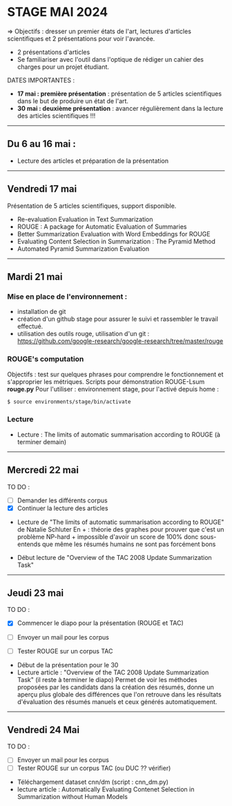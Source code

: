 # STAGE MAI 2024 

=> Objectifs : dresser un premier états de l'art, lectures d'articles scientifiques et 2 présentations pour voir l'avancée. 
- 2 présentations d'articles 
- Se familiariser avec l'outil dans l'optique de rédiger un cahier des charges pour un projet étudiant. 


DATES IMPORTANTES : 
- **17 mai : première présentation** : présentation de 5 articles scientifiques dans le but de produire un état de l'art. 
- **30 mai : deuxième présentation** : avancer régulièrement dans la lecture des articles scientifiques !!!

___ 

## Du 6 au 16 mai : 
- Lecture des articles et préparation de la présentation

___ 
## Vendredi 17 mai 
Présentation de 5 articles scientifiques, support disponible. 
- Re-evaluation Evaluation in Text Summarization
- ROUGE : A package for Automatic Evaluation of Summaries 
- Better Summarization Evaluation with Word Embeddings for ROUGE 
- Evaluating Content Selection in Summarization : The Pyramid Method 
- Automated Pyramid Summarization Evaluation

_________
## Mardi 21 mai 

### Mise en place de l'environnement : 
- installation de git 
- création d'un github stage pour assurer le suivi et rassembler le travail effectué.
- utilisation des outils rouge, utilisation d'un git : https://github.com/google-research/google-research/tree/master/rouge

### ROUGE's computation 

Objectifs : test sur quelques phrases pour comprendre le fonctionnement et s'approprier les métriques. 
Scripts pour démonstration ROUGE-Lsum 
**rouge.py** 
Pour l'utiliser : environnement stage, pour l'activé depuis home : 

``` bash
$ source environments/stage/bin/activate
```

### Lecture

- Lecture : The limits of automatic summarisation according to ROUGE (à terminer demain) 

_________

## Mercredi 22 mai 

TO DO : 
- [ ] Demander les différents corpus 
- [x] Continuer la lecture des articles

- Lecture de "The limits of automatic summarisation according to ROUGE" de Natalie Schluter 
En + : théorie des graphes pour prouver que c'est un problème NP-hard + impossible d'avoir un score de 100% donc sous-entends que même les résumés humains ne sont pas forcément bons

- Début lecture de "Overview of the TAC 2008 Update Summarization Task"


____ 

## Jeudi 23 mai 

TO DO : 
- [x] Commencer le diapo pour la présentation (ROUGE et TAC)
- [ ] Envoyer un mail pour les corpus 
- [ ] Tester ROUGE sur un corpus TAC 


- Début de la présentation pour le 30
- Lecture article : "Overview of the TAC 2008 Update Summarization Task" (il reste à terminer le diapo)
Permet de voir les méthodes proposées par les candidats dans la création des résumés, donne un aperçu plus globale des différences que l'on retrouve dans les résultats d'évaluation des résumés manuels et ceux générés automatiquement. 

________________

## Vendredi 24 Mai

TO DO : 
- [ ] Envoyer un mail pour les corpus 
- [ ] Tester ROUGE sur un corpus TAC (ou DUC ?? vérifier)

- Téléchargement dataset cnn/dm (script : cnn_dm.py)
- lecture article : Automatically Evaluating Contenet Selection in Summarization without Human Models 